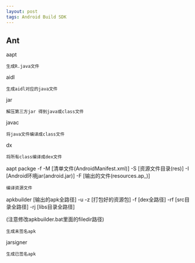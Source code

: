 ```yaml
---
layout: post
tags: Android Build SDK
---
```


## Ant

aapt

	生成R.java文件

aidl

	生成aidl对应的java文件

jar

	解压第三方jar 得到java或class文件

javac

	将java文件编译成class文件

dx

	将所有class编译成dex文件

aapt packge -f -M [清单文件(AndroidManifest.xml)] -S [资源文件目录(res)] -I [Android环境jar(android.jar)] -F [输出的文件(resources.ap_)]

	编译资源文件

apkbuilder [输出的apk全路径] -u -z [打包好的资源包] -f [dex全路径] -rf [src目录全路径] -rj [libs目录全路径]

(注意修改apkbuilder.bat里面的filedir路径)

	生成未签名apk

jarsigner

	生成已签名apk
